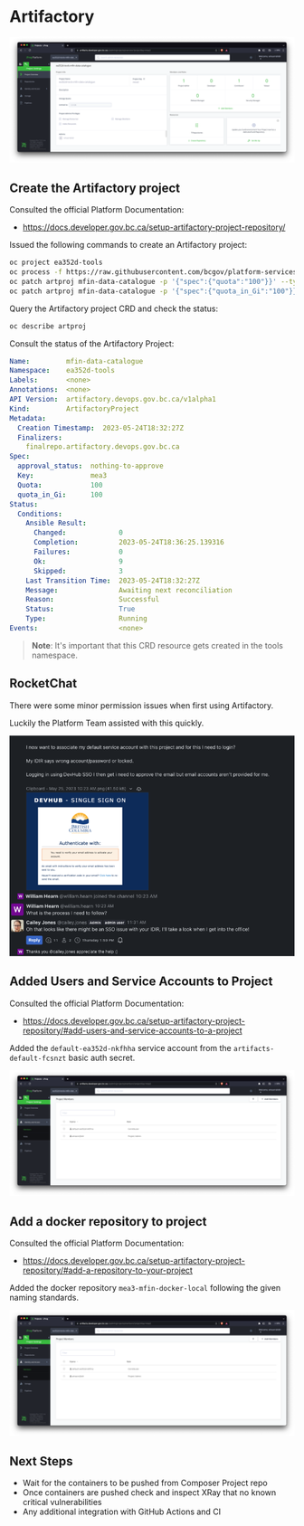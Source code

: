 # Artifactory

![Artifactory](assets/images/artifacts-project.png)

## Create the Artifactory project

Consulted the official Platform Documentation:

* https://docs.developer.gov.bc.ca/setup-artifactory-project-repository/

Issued the following commands to create an Artifactory project:

```sh
oc project ea352d-tools
oc process -f https://raw.githubusercontent.com/bcgov/platform-services-archeobot/master/archeobot/config/samples/tmpl-artifactoryproject.yaml -p NAME="mfin-data-catalogue" | oc create -f -
oc patch artproj mfin-data-catalogue -p '{"spec":{"quota":"100"}}' --type merge
oc patch artproj mfin-data-catalogue -p '{"spec":{"quota_in_Gi":"100"}}' --type merge
```

Query the Artifactory project CRD and check the status:

```sh
oc describe artproj
```

Consult the status of the Artifactory Project:

```yaml
Name:         mfin-data-catalogue
Namespace:    ea352d-tools
Labels:       <none>
Annotations:  <none>
API Version:  artifactory.devops.gov.bc.ca/v1alpha1
Kind:         ArtifactoryProject
Metadata:
  Creation Timestamp:  2023-05-24T18:32:27Z
  Finalizers:
    finalrepo.artifactory.devops.gov.bc.ca
Spec:
  approval_status:  nothing-to-approve
  Key:              mea3
  Quota:            100
  quota_in_Gi:      100
Status:
  Conditions:
    Ansible Result:
      Changed:             0
      Completion:          2023-05-24T18:36:25.139316
      Failures:            0
      Ok:                  9
      Skipped:             3
    Last Transition Time:  2023-05-24T18:32:27Z
    Message:               Awaiting next reconciliation
    Reason:                Successful
    Status:                True
    Type:                  Running
Events:                    <none>
```

> **Note**: It's important that this CRD resource gets created in the tools namespace.

## RocketChat

There were some minor permission issues when first using Artifactory.

Luckily the Platform Team assisted with this quickly.

![Artifactory Permissions](assets/images/rocketchat-artifactory-permissions.png)

## Added Users and Service Accounts to Project

Consulted the official Platform Documentation:

* https://docs.developer.gov.bc.ca/setup-artifactory-project-repository/#add-users-and-service-accounts-to-a-project

Added the `default-ea352d-nkfhha` service account from the `artifacts-default-fcsnzt` basic auth secret.

![Service Account](assets/images/artifacts-identity-service-account.png)

## Add a docker repository to project

Consulted the official Platform Documentation:

* https://docs.developer.gov.bc.ca/setup-artifactory-project-repository/#add-a-repository-to-your-project

Added the docker repository `mea3-mfin-docker-local` following the given naming standards.

![Docker Repo](assets/images/artifacts-identity-service-account.png)

## Next Steps

* Wait for the containers to be pushed from Composer Project repo
* Once containers are pushed check and inspect XRay that no known critical vulnerabilities
* Any additional integration with GitHub Actions and CI
